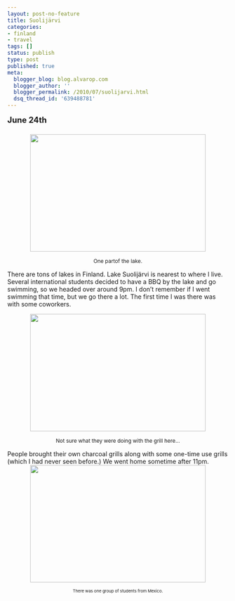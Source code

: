```yaml
---
layout: post-no-feature
title: Suolijärvi
categories:
- finland
- travel
tags: []
status: publish
type: post
published: true
meta:
  blogger_blog: blog.alvarop.com
  blogger_author: ''
  blogger_permalink: /2010/07/suolijarvi.html
  dsq_thread_id: '639488781'
---
```

<span style="font-size:130%;"><span style="font-weight: bold;">June 24th<br /><br /></span></span><a onblur="try {parent.deselectBloggerImageGracefully();} catch(e) {}" href="http://2.bp.blogspot.com/_k2p8q4xyXYc/TD9QgF0EyAI/AAAAAAAAAI8/K7WObJuMdsg/s1600/IMG_1521.JPG"><img style="display: block; margin: 0px auto 10px; text-align: center; cursor: pointer; width: 400px; height: 267px;" src="http://2.bp.blogspot.com/_k2p8q4xyXYc/TD9QgF0EyAI/AAAAAAAAAI8/K7WObJuMdsg/s400/IMG_1521.JPG" alt="" id="BLOGGER_PHOTO_ID_5494198582661924866" border="0" /></a><p></p><p style="text-align: center;" class="MsoNormal"><span style="font-size:85%;">One partof the lake.</span><br /></p><p class="MsoNormal">There are tons of lakes in Finland. Lake Suolijärvi is nearest to where I live. Several international students decided to have a BBQ by the lake and go swimming, so we headed over around 9pm. I don’t remember if I went swimming that time, but we go there a lot. The first time I was there was with some coworkers.</p><p style="text-align: center;" class="MsoNormal"><span style="font-size:130%;"><a onblur="try {parent.deselectBloggerImageGracefully();}  catch(e) {}" href="http://3.bp.blogspot.com/_k2p8q4xyXYc/TD9Qg7EOJMI/AAAAAAAAAJM/Sje-MSAQjYA/s1600/IMG_1546.JPG"><img style="display: block; margin: 0px auto 10px; text-align: center; cursor: pointer; width: 400px; height: 267px;" src="http://3.bp.blogspot.com/_k2p8q4xyXYc/TD9Qg7EOJMI/AAAAAAAAAJM/Sje-MSAQjYA/s400/IMG_1546.JPG" alt="" id="BLOGGER_PHOTO_ID_5494198596956726466" border="0" /></a></span></p><p style="text-align: center;" class="MsoNormal"><span style="font-size:85%;">Not sure what they were doing with the grill here...</span><br /></p><p class="MsoNormal">People brought their own charcoal grills along with some one-time use grills (which I had never seen before.)<span style="">  </span>We went home sometime after 11pm.<a onblur="try {parent.deselectBloggerImageGracefully();} catch(e) {}" href="http://4.bp.blogspot.com/_k2p8q4xyXYc/TD9QgVwVFdI/AAAAAAAAAJE/rZNEP0BBBv0/s1600/IMG_1538.JPG"><img style="display: block; margin: 0px auto 10px; text-align: center; cursor: pointer; width: 400px; height: 267px;" src="http://4.bp.blogspot.com/_k2p8q4xyXYc/TD9QgVwVFdI/AAAAAAAAAJE/rZNEP0BBBv0/s400/IMG_1538.JPG" alt="" id="BLOGGER_PHOTO_ID_5494198586941183442" border="0" /></a></p><p style="text-align: center;" class="MsoNormal"><span style="font-size:78%;"><span style="font-size:85%;">There was one group of students from Mexico.</span></span><br /></p>

